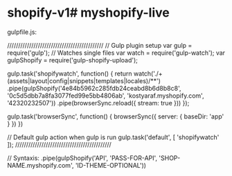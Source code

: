 # shopify-v1# myshopify-live

gulpfile.js:

////////////////////////////////////////////
// Gulp plugin setup
var gulp = require('gulp');
// Watches single files
var watch = require('gulp-watch');
var gulpShopify = require('gulp-shopify-upload');

gulp.task('shopifywatch', function() {
  return watch('./+(assets|layout|config|snippets|templates|locales)/**')
  .pipe(gulpShopify('4e84b5962c285fdb24ceabd8b6d8b8c8', '0c5d5dbb7a8fa3077fed99e5bb4806ab', 'kostyaraf.myshopify.com', '42320232507'))
  .pipe(browserSync.reload({
    stream: true
  }))
});

gulp.task('browserSync', function() {
    browserSync({
        server: {
            baseDir: 'app'
        }
    })
})

// Default gulp action when gulp is run
gulp.task('default', [
  'shopifywatch'
]);
////////////////////////////////////////////

// Syntaxis:
.pipe(gulpShopify('API', 'PASS-FOR-API', 'SHOP-NAME.myshopify.com', 'ID-THEME-OPTIONAL'))
